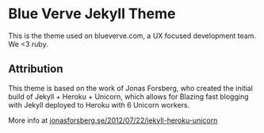 # Blue Verve Jekyll Theme

This is the theme used on blueverve.com, a UX focused development team. We <3 ruby.

## Attribution

This theme is based on the work of Jonas Forsberg, who created the initial build of Jekyll + Heroku + Unicorn, which allows for Blazing fast blogging with Jekyll deployed to Heroku with 6 Unicorn workers.

More info at [jonasforsberg.se/2012/07/22/jekyll-heroku-unicorn](http://jonasforsberg.se/2012/07/22/jekyll-heroku-unicorn)